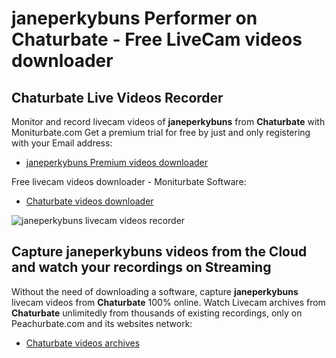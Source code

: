 # janeperkybuns Performer on Chaturbate - Free LiveCam videos downloader

## Chaturbate Live Videos Recorder

Monitor and record livecam videos of **janeperkybuns** from **Chaturbate** with Moniturbate.com
Get a premium trial for free by just and only registering with your Email address:
* [janeperkybuns Premium videos downloader](https://moniturbate.com/request-demo-licence-key.html)

Free livecam videos downloader - Moniturbate Software:
* [Chaturbate videos downloader](https://moniturbate.com/moniturbate-download-software.html)

![janeperkybuns livecam videos recorder](https://peachurnet.com/templates/moniturbate-software.png)


## Capture janeperkybuns videos from the Cloud and watch your recordings on Streaming

Without the need of downloading a software, capture **janeperkybuns** livecam videos from **Chaturbate** 100% online.
Watch Livecam archives from **Chaturbate** unlimitedly from thousands of existing recordings, only on Peachurbate.com and its websites network:
* [Chaturbate videos archives](https://peachurnet.com/)